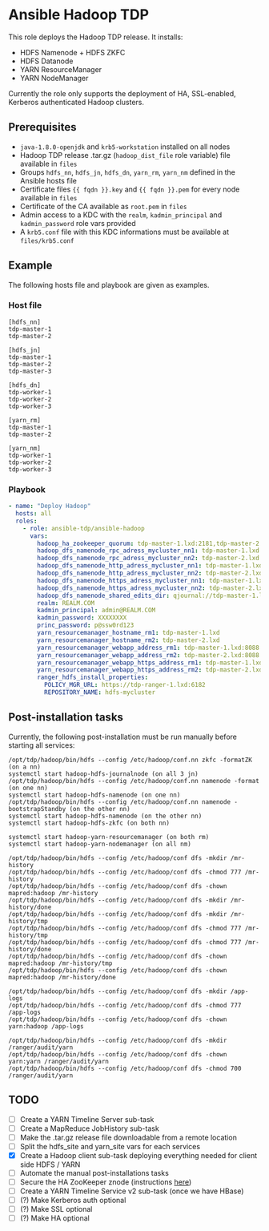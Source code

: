 # Ansible Hadoop TDP

This role deploys the Hadoop TDP release. It installs:

- HDFS Namenode + HDFS ZKFC
- HDFS Datanode
- YARN ResourceManager
- YARN NodeManager

Currently the role only supports the deployment of HA, SSL-enabled, Kerberos authenticated Hadoop clusters.

## Prerequisites

- `java-1.8.0-openjdk` and `krb5-workstation` installed on all nodes
- Hadoop TDP release .tar.gz (`hadoop_dist_file` role variable) file available in `files`
- Groups `hdfs_nn`, `hdfs_jn`, `hdfs_dn`, `yarn_rm`, `yarn_nm` defined in the Ansible hosts file
- Certificate files `{{ fqdn }}.key` and `{{ fqdn }}.pem` for every node available in `files`
- Certificate of the CA available as `root.pem` in `files`
- Admin access to a KDC with the `realm`, `kadmin_principal` and `kadmin_password` role vars provided
- A `krb5.conf` file with this KDC informations must be available at `files/krb5.conf`

## Example

The following hosts file and playbook are given as examples.

### Host file

```
[hdfs_nn]
tdp-master-1
tdp-master-2

[hdfs_jn]
tdp-master-1
tdp-master-2
tdp-master-3

[hdfs_dn]
tdp-worker-1
tdp-worker-2
tdp-worker-3

[yarn_rm]
tdp-master-1
tdp-master-2

[yarn_nm]
tdp-worker-1
tdp-worker-2
tdp-worker-3
```

### Playbook

```yaml
- name: "Deploy Hadoop"
  hosts: all
  roles:
    - role: ansible-tdp/ansible-hadoop
      vars:
        hadoop_ha_zookeeper_quorum: tdp-master-1.lxd:2181,tdp-master-2.lxd:2181,tdp-master-3.lxd:2181
        hadoop_dfs_namenode_rpc_adress_mycluster_nn1: tdp-master-1.lxd:8020
        hadoop_dfs_namenode_rpc_adress_mycluster_nn2: tdp-master-2.lxd:8020
        hadoop_dfs_namenode_http_adress_mycluster_nn1: tdp-master-1.lxd:9870
        hadoop_dfs_namenode_http_adress_mycluster_nn2: tdp-master-2.lxd:9870
        hadoop_dfs_namenode_https_adress_mycluster_nn1: tdp-master-1.lxd:9871
        hadoop_dfs_namenode_https_adress_mycluster_nn2: tdp-master-2.lxd:9871
        hadoop_dfs_namenode_shared_edits_dir: qjournal://tdp-master-1.lxd:8485;tdp-master-2.lxd:8485;tdp-master-3.lxd:8485/mycluster
        realm: REALM.COM
        kadmin_principal: admin@REALM.COM
        kadmin_password: XXXXXXXX
        princ_password: p@ssw0rd123
        yarn_resourcemanager_hostname_rm1: tdp-master-1.lxd
        yarn_resourcemanager_hostname_rm2: tdp-master-2.lxd
        yarn_resourcemanager_webapp_address_rm1: tdp-master-1.lxd:8088
        yarn_resourcemanager_webapp_address_rm2: tdp-master-2.lxd:8088
        yarn_resourcemanager_webapp_https_address_rm1: tdp-master-1.lxd:8090
        yarn_resourcemanager_webapp_https_address_rm2: tdp-master-2.lxd:8090
        ranger_hdfs_install_properties:
          POLICY_MGR_URL: https://tdp-ranger-1.lxd:6182
          REPOSITORY_NAME: hdfs-mycluster
```

## Post-installation tasks

Currently, the following post-installation must be run manually before starting all services:

```
/opt/tdp/hadoop/bin/hdfs --config /etc/hadoop/conf.nn zkfc -formatZK (on a nn)
systemctl start hadoop-hdfs-journalnode (on all 3 jn)
/opt/tdp/hadoop/bin/hdfs --config /etc/hadoop/conf.nn namenode -format (on one nn)
systemctl start hadoop-hdfs-namenode (on one nn)
/opt/tdp/hadoop/bin/hdfs --config /etc/hadoop/conf.nn namenode -bootstrapStandby (on the other nn)
systemctl start hadoop-hdfs-namenode (on the other nn)
systemctl start hadoop-hdfs-zkfc (on both nn)

systemctl start hadoop-yarn-resourcemanager (on both rm)
systemctl start hadoop-yarn-nodemanager (on all nm)
```

```
/opt/tdp/hadoop/bin/hdfs --config /etc/hadoop/conf dfs -mkdir /mr-history
/opt/tdp/hadoop/bin/hdfs --config /etc/hadoop/conf dfs -chmod 777 /mr-history
/opt/tdp/hadoop/bin/hdfs --config /etc/hadoop/conf dfs -chown mapred:hadoop /mr-history
/opt/tdp/hadoop/bin/hdfs --config /etc/hadoop/conf dfs -mkdir /mr-history/done
/opt/tdp/hadoop/bin/hdfs --config /etc/hadoop/conf dfs -mkdir /mr-history/tmp
/opt/tdp/hadoop/bin/hdfs --config /etc/hadoop/conf dfs -chmod 777 /mr-history/tmp
/opt/tdp/hadoop/bin/hdfs --config /etc/hadoop/conf dfs -chmod 777 /mr-history/done
/opt/tdp/hadoop/bin/hdfs --config /etc/hadoop/conf dfs -chown mapred:hadoop /mr-history/tmp
/opt/tdp/hadoop/bin/hdfs --config /etc/hadoop/conf dfs -chown mapred:hadoop /mr-history/done

/opt/tdp/hadoop/bin/hdfs --config /etc/hadoop/conf dfs -mkdir /app-logs
/opt/tdp/hadoop/bin/hdfs --config /etc/hadoop/conf dfs -chmod 777 /app-logs
/opt/tdp/hadoop/bin/hdfs --config /etc/hadoop/conf dfs -chown yarn:hadoop /app-logs

/opt/tdp/hadoop/bin/hdfs --config /etc/hadoop/conf dfs -mkdir /ranger/audit/yarn
/opt/tdp/hadoop/bin/hdfs --config /etc/hadoop/conf dfs -chown yarn:yarn /ranger/audit/yarn
/opt/tdp/hadoop/bin/hdfs --config /etc/hadoop/conf dfs -chmod 700 /ranger/audit/yarn
```

## TODO

- [ ] Create a YARN Timeline Server sub-task
- [ ] Create a MapReduce JobHistory sub-task
- [ ] Make the .tar.gz release file downloadable from a remote location
- [ ] Split the hdfs_site and yarn_site vars for each services
- [x] Create a Hadoop client sub-task deploying everything needed for client side HDFS / YARN
- [ ] Automate the manual post-installations tasks
- [ ] Secure the HA ZooKeeper znode (instructions [here](https://hadoop.apache.org/docs/r3.1.1/hadoop-project-dist/hadoop-hdfs/HDFSHighAvailabilityWithQJM.html#Securing_access_to_ZooKeeper))
- [ ] Create a YARN Timeline Service v2 sub-task (once we have HBase)
- [ ] (?) Make Kerberos auth optional
- [ ] (?) Make SSL optional
- [ ] (?) Make HA optional
